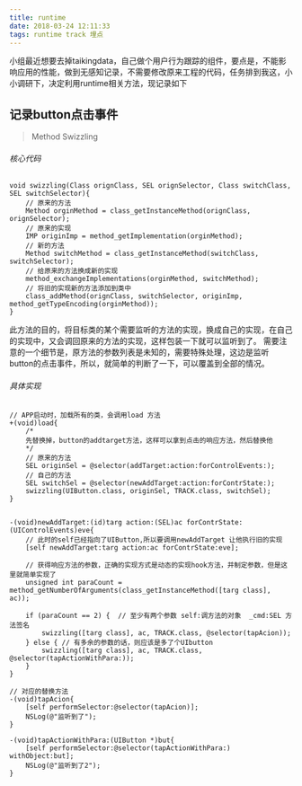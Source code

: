 ```yaml
---
title: runtime
date: 2018-03-24 12:11:33
tags: runtime track 埋点
---
```


小组最近想要去掉taikingdata，自己做个用户行为跟踪的组件，要点是，不能影响应用的性能，做到无感知记录，不需要修改原来工程的代码，任务排到我这，小小调研下，决定利用runtime相关方法，现记录如下


## 记录button点击事件

>  Method Swizzling 

###### 核心代码

```
void swizzling(Class orignClass, SEL orignSelector, Class switchClass, SEL switchSelector){
    // 原来的方法
    Method orginMethod = class_getInstanceMethod(orignClass, orignSelector);
    // 原来的实现
    IMP originImp = method_getImplementation(orginMethod);
    // 新的方法
    Method switchMethod = class_getInstanceMethod(switchClass, switchSelector);
    // 给原来的方法换成新的实现
    method_exchangeImplementations(orginMethod, switchMethod);
    // 将旧的实现新的方法添加到类中
    class_addMethod(orignClass, switchSelector, originImp, method_getTypeEncoding(orginMethod));
}

```

此方法的目的，将目标类的某个需要监听的方法的实现，换成自己的实现，在自己的实现中，又会调回原来的方法的实现，这样包装一下就可以监听到了。
需要注意的一个细节是，原方法的参数列表是未知的，需要特殊处理，这边是监听button的点击事件，所以，就简单的判断了一下，可以覆盖到全部的情况。

###### 具体实现

```
// APP启动时，加载所有的类，会调用load 方法
+(void)load{
	/*
	先替换掉，button的addtarget方法，这样可以拿到点击的响应方法，然后替换他
	*/
    // 原来的方法
    SEL originSel = @selector(addTarget:action:forControlEvents:);
    // 自己的方法
    SEL switchSel = @selector(newAddTarget:action:forContrState:);
    swizzling(UIButton.class, originSel, TRACK.class, switchSel);
}


-(void)newAddTarget:(id)targ action:(SEL)ac forContrState:(UIControlEvents)eve{
	// 此时的self已经指向了UIButton,所以要调用newAddTarget 让他执行旧的实现
    [self newAddTarget:targ action:ac forContrState:eve];

    // 获得响应方法的参数，正确的实现方式是动态的实现hook方法，并制定参数，但是这里就简单实现了
    unsigned int paraCount = method_getNumberOfArguments(class_getInstanceMethod([targ class], ac));
    
    if (paraCount == 2) {  // 至少有两个参数 self:调方法的对象  _cmd:SEL 方法签名
        swizzling([targ class], ac, TRACK.class, @selector(tapAcion));
    } else { // 有多余的参数的话，则应该是多了个UIbutton
        swizzling([targ class], ac, TRACK.class, @selector(tapActionWithPara:));
    }
}

// 对应的替换方法
-(void)tapAcion{
    [self performSelector:@selector(tapAcion)];
    NSLog(@"监听到了");
}

-(void)tapActionWithPara:(UIButton *)but{
    [self performSelector:@selector(tapActionWithPara:) withObject:but];
    NSLog(@"监听到了2");
}
```